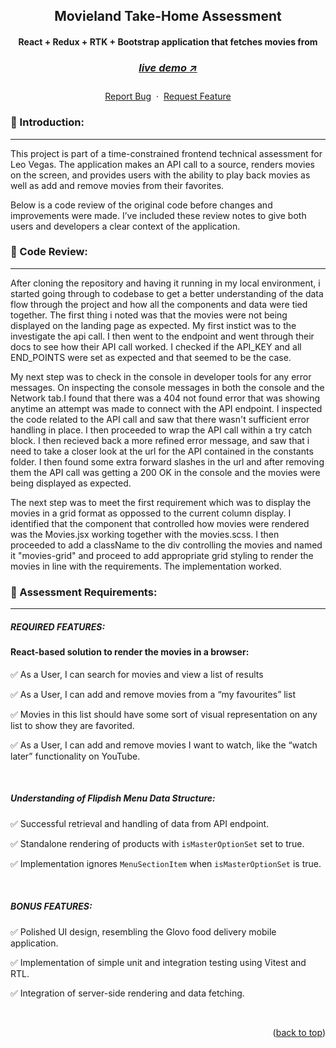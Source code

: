 <a name="readme-top"></a>

<!-- -------------------------------------------------------------------------- -->
<!-- HEADING STUFF  -->
<div align="center">
    <h2>Movieland Take-Home Assessment</h2>
    <h4>React + Redux + RTK + Bootstrap application that fetches movies from <h4>
    <h3> 
      <a href='https://thymia-mutaremalcolms-projects.vercel.app/', target='_blank'>
        <h5>live demo ↗</h5>
      <a/>
    </h3>
  <p align="center">
    <a href="https://thymia-mutaremalcolms-projects.vercel.app/'">Report Bug</a>
    &nbsp;·&nbsp;
    <a href="https://thymia-mutaremalcolms-projects.vercel.app/'">Request Feature</a>
  </p>
</div>

<!-- -------------------------------------------------------------------------- -->

### 👋 Introduction:

---

This project is part of a time-constrained frontend technical assessment for Leo Vegas. The application makes an API call to a source, renders movies on the screen, and provides users with the ability to play back movies as well as add and remove movies from their favorites.

Below is a code review of the original code before changes and improvements were made. I’ve included these review notes to give both users and developers a clear context of the application.

### 🔑 Code Review:

---

After cloning the repository and having it running in my local environment, i started going through to codebase to get a better understanding of the data flow through the project and how all the components and data were tied together. The first thing i noted was that the movies were not being displayed on the landing page as expected. My first instict was to the investigate the api call. I then went to the endpoint and went through their docs to see how their API call worked. I checked if the API_KEY and all END_POINTS were set as expected and that seemed to be the case. 

My next step was to check in the console in developer tools for any error messages. On inspecting the console messages in both the console and the Network tab.I found that there was a 404 not found error that was showing anytime an attempt was made to connect with the API endpoint. I inspected the code related to the API call and saw that there wasn't sufficient error handling in place. I then proceeded to wrap the API call within a try catch block. I then recieved back a more refined error message, and saw that i need to take a closer look at the url for the API contained in the constants folder. I then found some extra forward slashes in the url and after removing them the API call was getting a 200 OK in the console and the movies were being displayed as expected.

The next step was to meet the first requirement which was to display the movies in a grid format as oppossed to the current column display. I identified that the component that controlled how movies were rendered was the Movies.jsx working together with the movies.scss. I then proceeded to add a className to the div controlling the movies and named it "movies-grid" and proceed to add appropriate grid styling to render the movies in line with the requirements. The implementation worked. 



<!-- -------------------------------------------------------------------------- -->

<!-- DEMO IMAGE 
<div align=center>
    <img src="/src/assets/github/Mobile-Demo-iphone.png" alt="Demo-Mobile" title="DemoImage-login" width="150" height="250">    
    <img src="/src/assets/github/Desktop-Demo-macbook.png" alt="Demo-Desktop" title="DemoImage-home" width="400" height="250"> 
</div>
<br> -->

<!-- -------------------------------------------------------------------------- -->

### 🔑 Assessment Requirements:

---

##### REQUIRED FEATURES:

#### React-based solution to render the movies in a browser:

✅ As a User, I can search for movies and view a list of results

✅ As a User, I can add and remove movies from a “my favourites” list

✅ Movies in this list should have some sort of visual representation on any list to show they are favorited.

✅ As a User, I can add and remove movies I want to watch, like the “watch later” functionality on YouTube.

<br/>

##### Understanding of Flipdish Menu Data Structure:

✅ Successful retrieval and handling of data from API endpoint.

✅ Standalone rendering of products with `isMasterOptionSet` set to true.

✅ Implementation ignores `MenuSectionItem` when `isMasterOptionSet` is true.

</br>

##### BONUS FEATURES:

✅ Polished UI design, resembling the Glovo food delivery mobile application.

✅ Implementation of simple unit and integration testing using Vitest and RTL.

✅ Integration of server-side rendering and data fetching.

</br>

<!-- -------------------------------------------------------------------------- -->

<p align="right">(<a href="#readme-top">back to top</a>)</p>

</br>
</br>